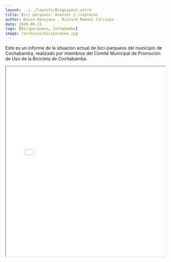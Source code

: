 ```yaml
---
layout: ../../layouts/BlogLayout.astro
title: Bici-parqueos. Avances y tropiezos
author: Kevin Hinojosa , Richard Mamani Calizaya
date: 2020-09-11
tags: [Biciparqueos, Cochabamba]
image: /archivos/biciparqueo.jpg
---
```


Este es un informe de la situacion actual de bici-parqueos del municipio de Cochabamba, realizado por miembros del Comité Municipal de Promoción de Uso de la Bicicleta de Cochabamba.

<iframe src="/archivos/Informe-de-biciparqueos-en-la-ciudad.pdf" width="100%" height="600px"></iframe>